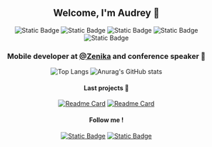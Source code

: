 <div align="center">
  
## Welcome, I'm Audrey 👋

![Static Badge](https://img.shields.io/badge/Flutter-61C9F8)
![Static Badge](https://img.shields.io/badge/Dart-00579B)
![Static Badge](https://img.shields.io/badge/Android-A4C639)
![Static Badge](https://img.shields.io/badge/Kotlin-9D37F2)
![Static Badge](https://img.shields.io/badge/React-00DCFF)

### Mobile developer at <a href="https://www.zenika.com">@Zenika</a> and conference speaker 🎤
![Top Langs](https://github-readme-stats.vercel.app/api/top-langs/?username=audreygentili&hide=makefile,javascript&layout=donut)
![Anurag's GitHub stats](https://github-readme-stats.vercel.app/api?username=audreygentili&show_icons=true&hide=stars&hide_rank=true&line_height=34)

#### Last projects 🚀
[![Readme Card](https://github-readme-stats.vercel.app/api/pin/?username=olivierperez&repo=workshop-MostWanted&show_owner=true)](https://github.com/olivierperez/workshop-MostWanted)
[![Readme Card](https://github-readme-stats.vercel.app/api/pin/?username=audreygentili&repo=Objectif-Jetpack-Compose)](https://github.com/audreygentili/Objectif-Jetpack-Compose)

#### Follow me !

[![Static Badge](https://img.shields.io/badge/Twitter-000)](https://x.com/audreygentili)
[![Static Badge](https://img.shields.io/badge/LinkedIn-0B66C2)](https://www.linkedin.com/in/audrey-gentili/)

</div>
